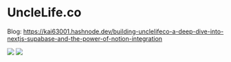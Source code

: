 # UncleLife.co
Blog: https://kai63001.hashnode.dev/building-unclelifeco-a-deep-dive-into-nextjs-supabase-and-the-power-of-notion-integration


<img src="https://cdn.hashnode.com/res/hashnode/image/upload/v1697384898659/280baeab-9787-46dc-a95e-b0626d1eff04.png?auto=compress,format&format=webp"/>
<img src="https://cdn.hashnode.com/res/hashnode/image/upload/v1697384911032/376b8b6c-dc85-46e6-8acb-32e9337caf15.png?auto=compress,format&format=webp" />
